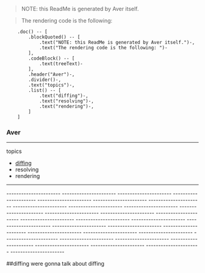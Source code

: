 > NOTE: this ReadMe is generated by Aver itself.
> 

> The rendering code is the following: 

```
    .doc() -- [
        .blockQuoted() -- [
            .text("NOTE: this ReadMe is generated by Aver itself.")-,
            .text("The rendering code is the following: ")-
        ],
        .codeBlock() -- [
            .text(treeText)-
        ],
        .header("Aver")-,
        .divider()-,
        .text("topics")-,
        .list() -- [
            .text("diffing")-,
            .text("resolving")-,
            .text("rendering")-,
        ]
    ]
```
### Aver
---
topics
- [diffing](diffing)
- resolving
- rendering
<hr />
----------------------
----------------------
----------------------
----------------------
----------------------
----------------------
----------------------
----------------------
----------------------
----------------------
----------------------
----------------------
----------------------
----------------------
----------------------
----------------------
----------------------
----------------------
----------------------
----------------------
----------------------
----------------------
----------------------
----------------------
----------------------
----------------------
----------------------
----------------------
----------------------
----------------------
----------------------
----------------------

##diffing
were gonna talk about diffing

